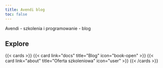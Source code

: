 ```yaml
---
title: Avendi blog
toc: false
---
```


Avendi - szkolenia i programowanie - blog

## Explore

{{< cards >}}
  {{< card link="docs" title="Blog" icon="book-open" >}}
  {{< card link="about" title="Oferta szkoleniowa" icon="user" >}}
{{< /cards >}}

